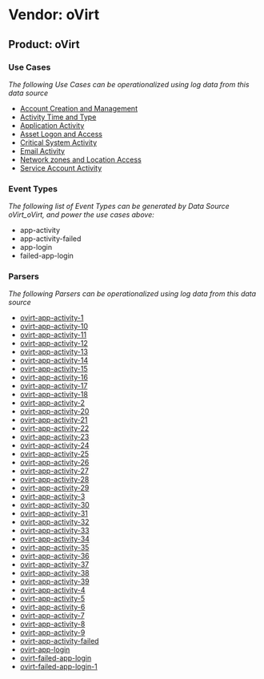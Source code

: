Vendor: oVirt
=============
Product: oVirt
--------------

### Use Cases

_The following Use Cases can be operationalized using log data from this data source_

* [Account Creation and Management](../UseCases/usecase_account_creation_and_management.md)
* [Activity Time  and Type](../UseCases/usecase_activity_time__and_type.md)
* [Application Activity](../UseCases/usecase_application_activity.md)
* [Asset Logon and Access](../UseCases/usecase_asset_logon_and_access.md)
* [Critical System Activity](../UseCases/usecase_critical_system_activity.md)
* [Email Activity](../UseCases/usecase_email_activity.md)
* [Network zones and Location Access](../UseCases/usecase_network_zones_and_location_access.md)
* [Service Account Activity](../UseCases/usecase_service_account_activity.md)


### Event Types

_The following list of Event Types can be generated by Data Source oVirt_oVirt, and power the use cases above:_

- app-activity
- app-activity-failed
- app-login
- failed-app-login


### Parsers

_The following Parsers can be operationalized using log data from this data source_

* [ovirt-app-activity-1](../Parsers/parserContent_ovirt-app-activity-1.md)
* [ovirt-app-activity-10](../Parsers/parserContent_ovirt-app-activity-10.md)
* [ovirt-app-activity-11](../Parsers/parserContent_ovirt-app-activity-11.md)
* [ovirt-app-activity-12](../Parsers/parserContent_ovirt-app-activity-12.md)
* [ovirt-app-activity-13](../Parsers/parserContent_ovirt-app-activity-13.md)
* [ovirt-app-activity-14](../Parsers/parserContent_ovirt-app-activity-14.md)
* [ovirt-app-activity-15](../Parsers/parserContent_ovirt-app-activity-15.md)
* [ovirt-app-activity-16](../Parsers/parserContent_ovirt-app-activity-16.md)
* [ovirt-app-activity-17](../Parsers/parserContent_ovirt-app-activity-17.md)
* [ovirt-app-activity-18](../Parsers/parserContent_ovirt-app-activity-18.md)
* [ovirt-app-activity-2](../Parsers/parserContent_ovirt-app-activity-2.md)
* [ovirt-app-activity-20](../Parsers/parserContent_ovirt-app-activity-20.md)
* [ovirt-app-activity-21](../Parsers/parserContent_ovirt-app-activity-21.md)
* [ovirt-app-activity-22](../Parsers/parserContent_ovirt-app-activity-22.md)
* [ovirt-app-activity-23](../Parsers/parserContent_ovirt-app-activity-23.md)
* [ovirt-app-activity-24](../Parsers/parserContent_ovirt-app-activity-24.md)
* [ovirt-app-activity-25](../Parsers/parserContent_ovirt-app-activity-25.md)
* [ovirt-app-activity-26](../Parsers/parserContent_ovirt-app-activity-26.md)
* [ovirt-app-activity-27](../Parsers/parserContent_ovirt-app-activity-27.md)
* [ovirt-app-activity-28](../Parsers/parserContent_ovirt-app-activity-28.md)
* [ovirt-app-activity-29](../Parsers/parserContent_ovirt-app-activity-29.md)
* [ovirt-app-activity-3](../Parsers/parserContent_ovirt-app-activity-3.md)
* [ovirt-app-activity-30](../Parsers/parserContent_ovirt-app-activity-30.md)
* [ovirt-app-activity-31](../Parsers/parserContent_ovirt-app-activity-31.md)
* [ovirt-app-activity-32](../Parsers/parserContent_ovirt-app-activity-32.md)
* [ovirt-app-activity-33](../Parsers/parserContent_ovirt-app-activity-33.md)
* [ovirt-app-activity-34](../Parsers/parserContent_ovirt-app-activity-34.md)
* [ovirt-app-activity-35](../Parsers/parserContent_ovirt-app-activity-35.md)
* [ovirt-app-activity-36](../Parsers/parserContent_ovirt-app-activity-36.md)
* [ovirt-app-activity-37](../Parsers/parserContent_ovirt-app-activity-37.md)
* [ovirt-app-activity-38](../Parsers/parserContent_ovirt-app-activity-38.md)
* [ovirt-app-activity-39](../Parsers/parserContent_ovirt-app-activity-39.md)
* [ovirt-app-activity-4](../Parsers/parserContent_ovirt-app-activity-4.md)
* [ovirt-app-activity-5](../Parsers/parserContent_ovirt-app-activity-5.md)
* [ovirt-app-activity-6](../Parsers/parserContent_ovirt-app-activity-6.md)
* [ovirt-app-activity-7](../Parsers/parserContent_ovirt-app-activity-7.md)
* [ovirt-app-activity-8](../Parsers/parserContent_ovirt-app-activity-8.md)
* [ovirt-app-activity-9](../Parsers/parserContent_ovirt-app-activity-9.md)
* [ovirt-app-activity-failed](../Parsers/parserContent_ovirt-app-activity-failed.md)
* [ovirt-app-login](../Parsers/parserContent_ovirt-app-login.md)
* [ovirt-failed-app-login](../Parsers/parserContent_ovirt-failed-app-login.md)
* [ovirt-failed-app-login-1](../Parsers/parserContent_ovirt-failed-app-login-1.md)
